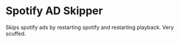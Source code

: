 # Spotify AD Skipper
Skips spotify ads by restarting spotify and restarting playback. Very scuffed.
